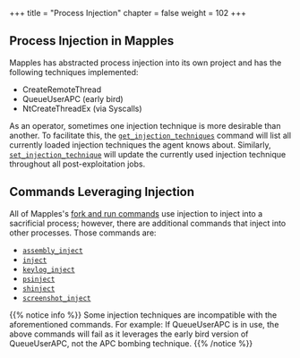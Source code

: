 +++
title = "Process Injection"
chapter = false
weight = 102
+++

## Process Injection in Mapples

Mapples has abstracted process injection into its own project and has the following techniques implemented:
- CreateRemoteThread
- QueueUserAPC (early bird)
- NtCreateThreadEx (via Syscalls)

As an operator, sometimes one injection technique is more desirable than another. To facilitate this, the [`get_injection_techniques`](/agents/mapples/commands/get_injection_techniques) command will list all currently loaded injection techniques the agent knows about. Similarly, [`set_injection_technique`](/agents/mapples/commands/set_injection_technique) will update the currently used injection technique throughout all post-exploitation jobs.

## Commands Leveraging Injection

All of Mapples's [fork and run commands](/agents/mapples/opsec/forkandrun/) use injection to inject into a sacrificial process; however, there are additional commands that inject into other processes. Those commands are:

- [`assembly_inject`](/agents/mapples/commands/assembly_inject/)
- [`inject`](/agents/mapples/commands/inject/)
- [`keylog_inject`](/agents/mapples/commands/keylog/)
- [`psinject`](/agents/mapples/commands/psinject/)
- [`shinject`](/agents/mapples/commands/shinject/)
- [`screenshot_inject`](/agents/mapples/commands/screenshot_inject)

{{% notice info %}}
Some injection techniques are incompatible with the aforementioned commands. For example: If QueueUserAPC is in use, the above commands will fail as it leverages the early bird version of QueueUserAPC, not the APC bombing technique. 
{{% /notice %}}